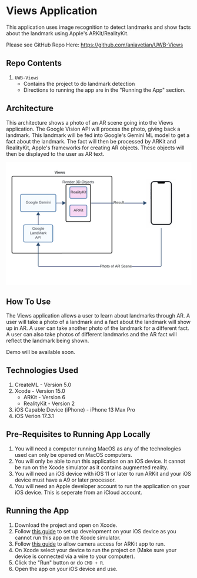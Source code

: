 # Views Application

This application uses image recognition to detect landmarks and show facts about the landmark using Apple's ARKit/RealityKit.

Please see GitHub Repo Here: https://github.com/aniavetian/UWB-Views

## Repo Contents

1. `UWB-Views`
   - Contains the project to do landmark detection
   - Directions to running the app are in the "Running the App" section.

## Architecture

This architecture shows a photo of an AR scene going into the Views application. 
The Google Vision API will process the photo, giving back a landmark. 
This landmark will be fed into Google's Gemini ML model to get a fact about the landmark. 
The fact will then be processed by ARKit and RealityKit, Apple's frameworks for creating AR objects. 
These objects will then be displayed to the user as AR text.

![Views Architecture](views-arch.png)

## How To Use

The Views application allows a user to learn about landmarks through AR. 
A user will take a photo of a landmark and a fact about the landmark will show up in AR. 
A user can take another photo of the landmark for a different fact. 
A user can also take photos of different landmarks and the AR fact will reflect the landmark being shown.

Demo will be available soon.

## Technologies Used

1. CreateML - Version 5.0
2. Xcode - Version 15.0
   - ARKit - Version 6
   - RealityKit - Version 2
3. iOS Capable Device (iPhone) - iPhone 13 Max Pro
4. iOS Verion 17.3.1

## Pre-Requisites to Running App Locally

1. You will need a computer running MacOS as any of the technologies used can only be opened on MacOS computers.
2. You will only be able to run this application on an iOS device. It cannot be run on the Xcode simulator as it contains augmented reality.
3. You will need an iOS device with iOS 11 or later to run ARKit and your iOS device must have a A9 or later processor.
4. You will need an Apple developer account to run the application on your iOS device. This is seperate from an iCloud account.

## Running the App

1. Download the project and open on Xcode.
2. Follow [this guide](https://developer.apple.com/documentation/xcode/running-your-app-in-simulator-or-on-a-device) to set up development on your iOS device as you cannot run this app on the Xcode simulator.
3. Follow [this guide](https://developer.apple.com/documentation/arkit/verifying_device_support_and_user_permission#) to allow camera access for ARKit app to run.
4. On Xcode select your device to run the project on (Make sure your device is connected via a wire to your computer).
5. Click the "Run" button or do `CMD + R`.
6. Open the app on your iOS device and use.


#
